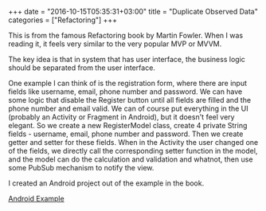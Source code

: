 +++
date = "2016-10-15T05:35:31+03:00"
title = "Duplicate Observed Data"
categories = ["Refactoring"]
+++

This is from the famous Refactoring book by Martin Fowler. When I was reading it, it feels very similar to the very popular MVP or MVVM.

The key idea is that in system that has user interface, the business logic should be separated from the user interface.

One example I can think of is the registration form, where there are input fields like username, email, phone number and password.
We can have some logic that disable the Register button until all fields are filled and the phone number and email valid.
We can of course put everything in the UI (probably an Activity or Fragment in Android), but it doesn't feel very elegant.
So we create a new RegisterModel class, create 4 private String fields - username, email, phone number and password.
Then we create getter and setter for these fields. When in the Activity the user changed one of the fields, we directly call the 
corresponding setter function in the model, and the model can do the calculation and validation and whatnot, then use some PubSub
mechanism to notify the view.

I created an Android project out of the example in the book.


[Android Example](https://github.com/lvguowei/refactoring/tree/master/DuplicateObservedData "Github")
